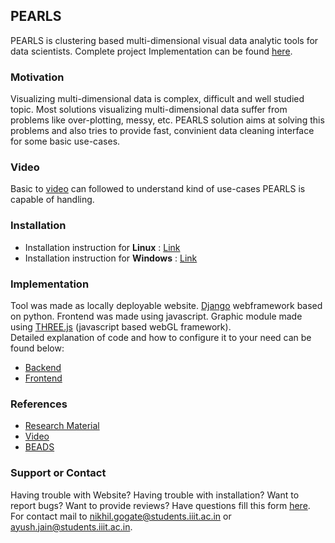## PEARLS

PEARLS is clustering based multi-dimensional visual data analytic tools for data scientists. Complete project Implementation can be found [here](https://github.com/jainayush975/PEARLS).

### Motivation

Visualizing multi-dimensional data is complex, difficult and well studied topic. Most solutions visualizing multi-dimensional data suffer from problems like over-plotting, messy, etc. PEARLS solution aims at solving this problems and also tries to provide fast, convinient data cleaning interface for some basic use-cases.

### Video  
Basic to [video]() can followed to understand kind of use-cases PEARLS is capable of handling.

### Installation
- Installation instruction for **Linux** : [Link]()  
- Installation instruction for **Windows** : [Link]()

### Implementation
Tool was made as locally deployable website. [Django](https://www.djangoproject.com/) webframework based on python. Frontend was made using javascript. Graphic module made using [THREE.js](https://threejs.org/) (javascript based webGL framework).  
Detailed explanation of code and how to configure it to your need can be found below:
- [Backend]()
- [Frontend]()

### References

- [Research Material]()
- [Video]()
- [BEADS](https://ieeexplore.ieee.org/document/5333417)  

### Support or Contact

Having trouble with Website? Having trouble with installation? Want to report bugs? Want to provide reviews? Have questions fill this form [here]().  
For contact mail to [nikhil.gogate@students.iiit.ac.in](nikhil.gogate@students.iiit.ac.in) or [ayush.jain@students.iiit.ac.in](ayush.jain@students.iiit.ac.in).
